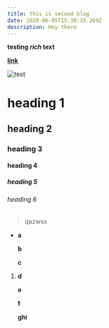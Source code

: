 ```yaml
---
title: this is second blog
date: 2020-06-05T15:30:15.269Z
description: Hey there
---
```

**testing *rich* text**

**[link](http://epiphanyeden.org)**

![test](/img/confirmationsunday-2019.jpg "test")

# heading 1

## heading 2

### heading 3

#### heading 4

##### heading 5

###### heading 6

> qazwsx

* **a**

  **b**

  **c**

1. **d**

   **e**

   **f**

   **ghi**
